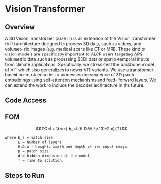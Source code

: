 # Vision Transformer

## Overview 
A 3D Vision Transformer (3D ViT) is an extension of the Vision Transformer
(ViT) architecture designed to process 3D data, such as videos, and volumet-
ric images (e.g. medical scans like CT or MRI). These kind of vision models
are specifically important to ALCF users targeting APS volumetric data such
as processing BCDI data or spatio-temporal inputs from climate applications.
Specifically, we stress-test the backbone model of VIT which also generalizes to
newer VIT variants. We use a transformer based no-mask encoder to processes
the sequence of 3D patch embeddings using self-attention mechanisms and feed-
forward layers. We can extend the work to include the decoder architecture in the future. 

## Code Access

## FOM
 ```math
 FOM = \frac{ b_sL(H.D.W / p^3)^2 d}{T}
```

```bash
where b_s = batch size
      L = Number of layers
      H,D,W = height, width and depth of the input image. 
      p = patch size
      d = hidden dimension of the model
      T = Time to solution. 
```
## Steps to Run



